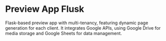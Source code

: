 # Preview App Flusk
Flask-based preview app with multi-tenancy, featuring dynamic page generation for each client. It integrates Google APIs, using Google Drive for media storage and Google Sheets for data management.
